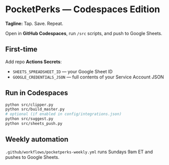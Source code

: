 # PocketPerks — Codespaces Edition
**Tagline:** Tap. Save. Repeat.

Open in **GitHub Codespaces**, run `/src` scripts, and push to Google Sheets.

## First-time
Add repo **Actions Secrets**:
- `SHEETS_SPREADSHEET_ID` — your Google Sheet ID
- `GOOGLE_CREDENTIALS_JSON` — full contents of your Service Account JSON

## Run in Codespaces
```bash
python src/clipper.py
python src/build_master.py
# optional (if enabled in config/integrations.json)
python src/suggest.py
python src/sheets_push.py
```

## Weekly automation
`.github/workflows/pocketperks-weekly.yml` runs Sundays 9am ET and pushes to Google Sheets.
